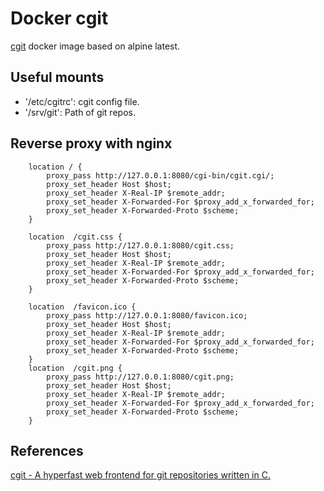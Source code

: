 # Docker cgit

[cgit](https://git.zx2c4.com/cgit/) docker image based on alpine latest.

## Useful mounts

- '/etc/cgitrc': cgit config file.
- '/srv/git': Path of git repos.

## Reverse proxy with nginx

```
    location / {
		proxy_pass http://127.0.0.1:8080/cgi-bin/cgit.cgi/;
		proxy_set_header Host $host;
		proxy_set_header X-Real-IP $remote_addr;
		proxy_set_header X-Forwarded-For $proxy_add_x_forwarded_for;
		proxy_set_header X-Forwarded-Proto $scheme;
    }

    location  /cgit.css {
		proxy_pass http://127.0.0.1:8080/cgit.css;
		proxy_set_header Host $host;
		proxy_set_header X-Real-IP $remote_addr;
		proxy_set_header X-Forwarded-For $proxy_add_x_forwarded_for;
		proxy_set_header X-Forwarded-Proto $scheme;
    }

    location  /favicon.ico {
		proxy_pass http://127.0.0.1:8080/favicon.ico;
		proxy_set_header Host $host;
		proxy_set_header X-Real-IP $remote_addr;
		proxy_set_header X-Forwarded-For $proxy_add_x_forwarded_for;
		proxy_set_header X-Forwarded-Proto $scheme;
    }
    location  /cgit.png {
		proxy_pass http://127.0.0.1:8080/cgit.png;
		proxy_set_header Host $host;
		proxy_set_header X-Real-IP $remote_addr;
		proxy_set_header X-Forwarded-For $proxy_add_x_forwarded_for;
		proxy_set_header X-Forwarded-Proto $scheme;
    }
```


## References

[cgit - A hyperfast web frontend for git repositories written in C.](https://git.zx2c4.com/cgit/)
